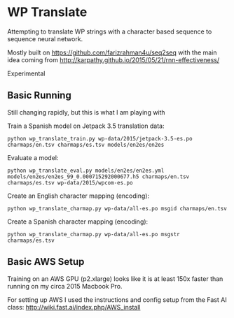 # WP Translate

Attempting to translate WP strings with a character based sequence to sequence neural network.

Mostly built on https://github.com/farizrahman4u/seq2seq with the main idea coming from http://karpathy.github.io/2015/05/21/rnn-effectiveness/

Experimental


## Basic Running

Still changing rapidly, but this is what I am playing with

Train a Spanish model on Jetpack 3.5 translation data:

```
python wp_translate_train.py wp-data/2015/jetpack-3.5-es.po charmaps/en.tsv charmaps/es.tsv models/en2es/en2es
```

Evaluate a model:

```
python wp_translate_eval.py models/en2es/en2es.yml models/en2es/en2es_99_0.000715292000677.h5 charmaps/en.tsv charmaps/es.tsv wp-data/2015/wpcom-es.po
```

Create an English character mapping (encoding):

```
python wp_translate_charmap.py wp-data/all-es.po msgid charmaps/en.tsv
```

Create a Spanish character mapping (encoding):

```
python wp_translate_charmap.py wp-data/all-es.po msgstr charmaps/es.tsv
```


## Basic AWS Setup

Training on an AWS GPU (p2.xlarge) looks like it is at least 150x faster than running on my circa 2015 Macbook Pro.

For setting up AWS I used the instructions and config setup from the Fast AI class: http://wiki.fast.ai/index.php/AWS_install
